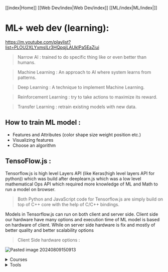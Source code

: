 [[index|Home]]
[[Web Dev/index|Web Dev/index]]
[[ML/index|ML/index|]]

# ML+ web dev (learning): 
https://m.youtube.com/playlist?list=PLOU2XLYxmsILr3HQpqjLAUkIPa5EaZiui

 >Narrow AI : trained to do specific thing like or even better than humans.

> Machine Learning : An approach to AI where system learns from patterns.

> Deep Learning : A technique to implement Machine Learning.

> Reinforcement Learning : try to take actions to maximize its reward.

> Transfer Learning : retrain existing models with new data.

## How to train ML model :
- Features and Attributes (color shape size weight position etc.)
- Visualizing features
- Choose an algorithm

## TensoFlow.js :
Tensorflow.js is high level Layers API (like Keras(high level layers API for python)) which was build after deeplearn.js which was a low level mathematical Ops API which required more knowledge of ML and Math to run a model on browser.

> Both Python and JavaScript code for Tensorflow.js are simply build on top of C++ core with the help of C/C++ bindings.

Models in Tensorflow.js can run on both client and server side.
Client side our hardware have many options and execution time of ML model is based on hardware of client.
While on server side hardware is fix and mostly of better quality and better scalability options

> Client Side hardware options :

![Pasted image 20240809150913](https://github.com/user-attachments/assets/cf4a8993-12b2-440a-b2ec-48c411befaa6)



<details>
<summary>Courses</summary>
	
> ### **`A Google's developer course`** :
- [Machine Learning for Web Developers (Web ML)](https://m.youtube.com/playlist?list=PLOU2XLYxmsILr3HQpqjLAUkIPa5EaZiui)

</details>
<details>
<summary>Tools</summary>
	
- [Vercel - v0 (generates react code on prompt)](https://v0.dev/)

</details>

